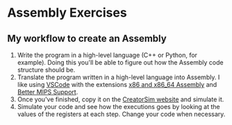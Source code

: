 # Assembly Exercises

## My workflow to create an Assembly

1. Write the program in a high-level language (C++ or Python, for example). Doing this you'll be able to figure out how the Assembly code structure should be.
2. Translate the program written in a high-level language into Assembly. I like using [VSCode](https://code.visualstudio.com/) with the extensions [x86 and x86_64 Assembly](https://marketplace.visualstudio.com/items?itemName=13xforever.language-x86-64-assembly) and [Better MIPS Support](https://marketplace.visualstudio.com/items?itemName=vasilescur.better-mips).
3. Once you've finished, copy it on the [CreatorSim website](https://creatorsim.github.io/creator/) and simulate it.
4. Simulate your code and see how the executions goes by looking at the values of the registers at each step. Change your code when necessary.